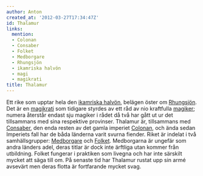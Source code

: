```yaml
---
author: Anton
created_at: '2012-03-27T17:34:47Z'
id: Thalamur
links:
  mention:
  - Colonan
  - Consaber
  - Folket
  - Medborgare
  - Rhungsjön
  - ikamriska halvön
  - magi
  - magikrati
title: Thalamur
---
```


Ett rike som upptar hela den [ikamriska halvön], belägen öster om [Rhungsjön]. Det är en [magikrati]
som tidigare styrdes av ett råd av nio kraftfulla [magiker]; numera återstår endast sju magiker i
rådet då två har gått ut ur det tillsammans med sina respektive provinser. Thalamur är, tillsammans
med [Consaber], den enda resten av det gamla imperiet [Colonan], och ända sedan Imperiets fall har
de båda länderna varit svurna fiender. Riket är indelat i två samhällsgrupper: [Medborgare] och
[Folket]. Medborgarna är ungefär som andra länders adel, deras titlar är dock inte ärftliga utan
kommer från utbildning. Folket fungerar i praktiken som livegna och har inte särskilt mycket att
säga till om. På senaste tid har Thalamur rustat upp sin armé avsevärt men deras flotta är
fortfarande mycket svag.

  [ikamriska halvön]: ikamriska_halvön
  [Rhungsjön]: Rhungsjön
  [magikrati]: magikrati
  [magiker]: magi
  [Consaber]: Consaber
  [Colonan]: Colonan
  [Medborgare]: Medborgare
  [Folket]: Folket
